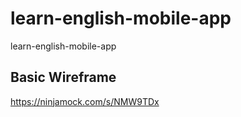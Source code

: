 # learn-english-mobile-app
learn-english-mobile-app

## Basic Wireframe
https://ninjamock.com/s/NMW9TDx
